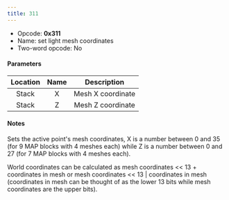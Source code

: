 ```yaml
---
title: 311
---
```


- Opcode: **0x311**
- Name: set light mesh coordinates
- Two-word opcode: No

#### Parameters

| Location | Name |    Description    |
|:--------:|:----:|:-----------------:|
|  Stack   |  X   | Mesh X coordinate |
|  Stack   |  Z   | Mesh Z coordinate |

#### Notes

Sets the active point's mesh coordinates, X is a number between 0 and 35 (for 9 MAP blocks with 4 meshes each) while Z is a number between 0 and 27 (for 7 MAP blocks with 4 meshes each).

World coordinates can be calculated as mesh coordinates \<\< 13 + coordinates in mesh or mesh coordinates \<\< 13 \| coordinates in mesh (coordinates in mesh can be thought of as the lower 13 bits while mesh coordinates are the upper bits).
